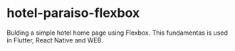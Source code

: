 # hotel-paraiso-flexbox
 Bulding a simple hotel home page using Flexbox. This fundamentas is used in Flutter, React Native and WEB.
